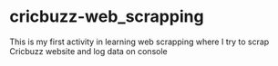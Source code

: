 # cricbuzz-web_scrapping
This is my first activity in learning web scrapping where I try to scrap Cricbuzz website and log data on console
